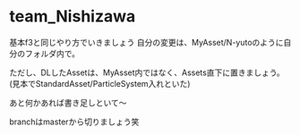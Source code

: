 # team_Nishizawa

基本f3と同じやり方でいきましょう
自分の変更は、MyAsset/N-yutoのように自分のフォルダ内で。

ただし、DLしたAssetは、MyAsset内ではなく、Assets直下に置きましょう。(見本でStandardAsset/ParticleSystem入れといた)

あと何かあれば書き足しといて～

branchはmasterから切りましょう笑
